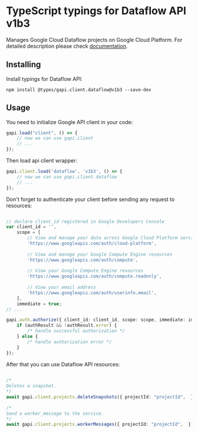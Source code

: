 # TypeScript typings for Dataflow API v1b3
Manages Google Cloud Dataflow projects on Google Cloud Platform.
For detailed description please check [documentation](https://cloud.google.com/dataflow).

## Installing

Install typings for Dataflow API:
```
npm install @types/gapi.client.dataflow@v1b3 --save-dev
```

## Usage

You need to initialize Google API client in your code:
```typescript
gapi.load("client", () => { 
    // now we can use gapi.client
    // ... 
});
```

Then load api client wrapper:
```typescript
gapi.client.load('dataflow', 'v1b3', () => {
    // now we can use gapi.client.dataflow
    // ... 
});
```

Don't forget to authenticate your client before sending any request to resources:
```typescript

// declare client_id registered in Google Developers Console
var client_id = '',
    scope = [     
        // View and manage your data across Google Cloud Platform services
        'https://www.googleapis.com/auth/cloud-platform',
    
        // View and manage your Google Compute Engine resources
        'https://www.googleapis.com/auth/compute',
    
        // View your Google Compute Engine resources
        'https://www.googleapis.com/auth/compute.readonly',
    
        // View your email address
        'https://www.googleapis.com/auth/userinfo.email',
    ],
    immediate = true;
// ...

gapi.auth.authorize({ client_id: client_id, scope: scope, immediate: immediate }, authResult => {
    if (authResult && !authResult.error) {
        /* handle successful authorization */
    } else {
        /* handle authorization error */
    }
});            
```

After that you can use Dataflow API resources:

```typescript 
    
/* 
Deletes a snapshot.  
*/
await gapi.client.projects.deleteSnapshots({ projectId: "projectId",  }); 
    
/* 
Send a worker_message to the service.  
*/
await gapi.client.projects.workerMessages({ projectId: "projectId",  });
```
